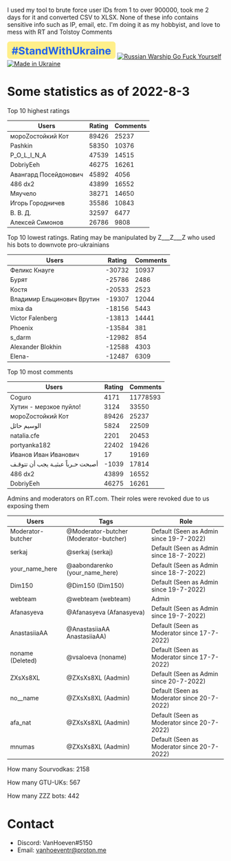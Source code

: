 I used my tool to brute force user IDs from 1 to over 900000, took me 2 days for it and converted CSV to XLSX. None of these info contains sensitive info such as IP, email, etc. I'm doing it as my hobbyist, and love to mess with RT and Tolstoy Comments

[![Stand With Ukraine](https://raw.githubusercontent.com/vshymanskyy/StandWithUkraine/main/badges/StandWithUkraine.svg)](https://stand-with-ukraine.pp.ua) [![Russian Warship Go Fuck Yourself](https://raw.githubusercontent.com/vshymanskyy/StandWithUkraine/main/badges/RussianWarship.svg)](https://stand-with-ukraine.pp.ua) [![Made in Ukraine](https://img.shields.io/badge/made_in-ukraine-ffd700.svg?labelColor=0057b7)](https://stand-with-ukraine.pp.ua)

# Some statistics as of 2022-8-3

Top 10 highest ratings

| Users                 | Rating | Comments |
|-----------------------|--------|----------|
| мороZостойкий Кот     | 89426  | 25237    |
| Pashkin               | 58350  | 10376    |
| P_O_L_I_N_A           | 47539  | 14515    |
| DobriyEeh             | 46275  | 16261    |
| Авангард Посейдонович | 45892  | 4056     |
| 486 dx2               | 43899  | 16552    |
| Мяучело               | 38271  | 14650    |
| Игорь   Городничев    | 35586  | 10843    |
| В. В. Д.              | 32597  | 6477     |
| Алексей   Симонов     | 26786  | 9808     |

Top 10 lowest ratings. Rating may be manipulated by Z___Z___Z who used his bots to downvote pro-ukrainians

| Users                        | Rating | Comments |
|------------------------------|--------|----------|
| Феликс Кнауге                | -30732 | 10937    |
| Бypят                        | -25786 | 2486     |
| Костя                        | -20533 | 2523     |
| Владимир   Ельцинович Врутин | -19307 | 12044    |
| mixa da                      | -18156 | 5443     |
| Victor   Falenberg           | -13813 | 14441    |
| Phoenix                      | -13584 | 381      |
| s_darm                       | -12982 | 854      |
| Alexander Blokhin            | -12588 | 4303     |
| Elena-                       | -12487 | 6309     |

Top 10 most comments

| Users                              | Rating | Comments |
|------------------------------------|--------|----------|
| Coguro                             | 4171   | 11778593 |
| Хутин -   мерзкое пуйло!           | 3124   | 33550    |
| мороZостойкий Кот                  | 89426  | 25237    |
| الوسيم   حائل                      | 5824   | 22509    |
| natalia.cfe                        | 2201   | 20453    |
| portyanka182                       | 22402  | 19426    |
| Иванов Иван Иванович               | 17     | 19169    |
| أصبحت   حـرباً عبثيـة يجب أن تتوقـف | -1039  | 17814    |
| 486 dx2                            | 43899  | 16552    |
| DobriyEeh                          | 46275  | 16261    |

Admins and moderators on RT.com. Their roles were revoked due to us exposing them

| Users             | Tags              | Role      |
|-------------------|-------------------|-----------|
| Moderator-butcher | @Moderator-butcher (Moderator-butcher)| Default (Seen as Admin since 19-7-2022)    |
| serkaj            | @serkaj (serkaj)           | Default (Seen as Admin since 18-7-2022)     |
| your_name_here    | @aabondarenko (your_name_here)     | Default (Seen as Admin since 18-7-2022)     |
| Dim150            | @Dim150 (Dim150)           | Default (Seen as Admin since 19-7-2022)     |
| webteam           | @webteam (webteam)          | Admin     |
| Afanasyeva        | @Afanasyeva (Afanasyeva)       |  Default (Seen as Admin since 19-7-2022)     |
| AnastasiiaAA      | @AnastasiiaAA AnastasiiaAA)   | Default (Seen as Moderator since 17-7-2022) |
| noname (Deleted)  | @vsaloeva (noname)       | Default (Seen as Moderator since 17-7-2022) |
| ZXsXs8XL  | @ZXsXs8XL (Aadmin)       | Default (Seen as Admin since 20-7-2022) |
| no__name  | @ZXsXs8XL (Aadmin)       | Default (Seen as Moderator since 20-7-2022) |
| afa_nat  | @ZXsXs8XL (Aadmin)       | Default (Seen as Moderator since 20-7-2022) |
| mnumas  | @ZXsXs8XL (Aadmin)       | Default (Seen as Moderator since 20-7-2022) |

How many Sourvodkas: 2158

How many GTU-UKs: 567

How many ZZZ bots: 442

# Contact
- Discord: VanHoeven#5150
- Email: vanhoeventr@proton.me
